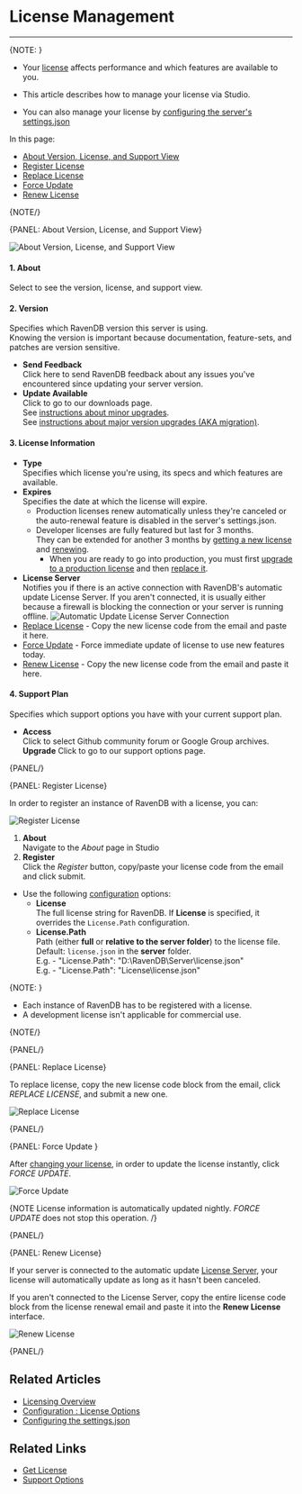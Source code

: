 ﻿# License Management
---

{NOTE: }

* Your [license](../../server/configuration/licensing/licensing-overview) affects performance and which features are available to you. 

* This article describes how to manage your license via Studio. 

* You can also manage your license by [configuring the server's settings.json](../../server/configuration/licensing/licensing-overview#activating-your-license)

In this page: 

* [About Version, License, and Support View](../../studio/server/license-management#about-version,-license,-and-support-view)
* [Register License](../../studio/server/license-management#register-license)
* [Replace License](../../studio/server/license-management#replace-license)
* [Force Update](../../studio/server/license-management#force-update)
* [Renew License](../../studio/server/license-management#renew-license)

{NOTE/}

{PANEL: About Version, License, and Support View}

![About Version, License, and Support View](images/manage-license-full-view.png "About Version, License, and Support View")

#### 1. **About**  
   Select to see the version, license, and support view.  

#### 2. **Version**  
Specifies which RavenDB version this server is using.  
Knowing the version is important because documentation, feature-sets, and patches are version sensitive.

   * **Send Feedback**  
     Click here to send RavenDB feedback about any issues you've encountered since updating your server version.
   * **Update Available**  
     Click to go to our downloads page.  
     See [instructions about minor upgrades](../../start/installation/upgrading-to-new-version).  
     See [instructions about major version upgrades (AKA migration)](../../migration/server/data-migration).

#### 3. **License Information**  

   * **Type**  
     Specifies which license you're using, its specs and which features are available.
   * **Expires**  
     Specifies the date at which the license will expire.  
     * Production licenses renew automatically unless they're canceled or the auto-renewal feature is disabled in the 
       server's settings.json.
     * Developer licenses are fully featured but last for 3 months.  
       They can be extended for another 3 months by [getting a new license](https://ravendb.net/buy#developer) 
       and [renewing](../../studio/server/license-management#renew-license).
       * When you are ready to go into production, you must first [upgrade to a production license](https://ravendb.net/buy)
         and then [replace it](../../studio/server/license-management#replace-license).
   * **License Server**  
     Notifies you if there is an active connection with RavenDB's automatic update License Server.
     If you aren't connected, it is usually either because a firewall is blocking the connection or your server is running offline.
     ![Automatic Update License Server Connection](images/license-server.png "Automatic Update License Server Connection")
   * [Replace License](../../studio/server/license-management#replace-license) - Copy the new license code from the email and paste it here. 
   * [Force Update](../../studio/server/license-management#force-update) - Force immediate update of license to use new features today. 
   * [Renew License](../../studio/server/license-management#renew-license) - Copy the new license code from the email and paste it here. 

#### 4. **Support Plan**  
Specifies which support options you have with your current support plan.  

   * **Access**  
     Click to select Github community forum or Google Group archives. 
     **Upgrade**
     Click to go to our support options page.  
   

{PANEL/}

{PANEL: Register License}

In order to register an instance of RavenDB with a license, you can: 

![Register License](images/manage-license-1.png "Register License")

1. **About**  
   Navigate to the _About_ page in Studio 
2. **Register**  
   Click the _Register_ button, copy/paste your license code from the email and click submit.

* Use the following [configuration](../../server/configuration/license-configuration) options:
   * **License**  
     The full license string for RavenDB. If **License** is specified, it overrides the `License.Path` configuration.
   * **License.Path**  
     Path (either **full** or **relative to the server folder**) to the license file.  
     Default: `license.json` in the **server** folder.  
     E.g. - "License.Path": "D:\\RavenDB\\Server\\license.json"  
     E.g. - "License.Path": "License\\license.json"  

{NOTE: }

* Each instance of RavenDB has to be registered with a license.  
* A development license isn't applicable for commercial use.  

{NOTE/}

{PANEL/}

{PANEL: Replace License} 

To replace license, copy the new license code block from the email, click _REPLACE LICENSE_, and submit a new one.

![Replace License](images/manage-license-2.png "Replace License")

{PANEL/}

{PANEL: Force Update }

After [changing your license](https://ravendb.net/buy), in order to update the license instantly, click _FORCE UPDATE_.

![Force Update](images/manage-license-3.png "Force Update")

{NOTE License information is automatically updated nightly.  _FORCE UPDATE_ does not stop this operation. /}

{PANEL/}

{PANEL: Renew License}

If your server is connected to the automatic update [License Server](../../studio/server/license-management#license-information),
your license will automatically update as long as it hasn't been canceled.

If you aren't connected to the License Server, copy the entire license code block from the license renewal email and paste it into 
the **Renew License** interface. 

![Renew License](images/manage-license-4.png "Renew License")

{PANEL/}

## Related Articles

- [Licensing Overview](../../server/configuration/licensing/license-configuration)
- [Configuration : License Options](../../server/configuration/license-configuration)
- [Configuring the settings.json](../../../server/configuration/configuration-options#settings.json)


## Related Links

- [Get License](https://ravendb.net/buy)
- [Support Options](https://ravendb.net/support)

